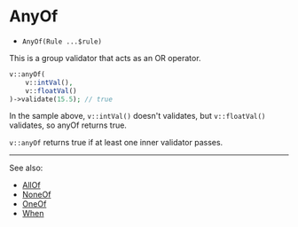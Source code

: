 # AnyOf

- `AnyOf(Rule ...$rule)`

This is a group validator that acts as an OR operator.

```php
v::anyOf(
    v::intVal(),
    v::floatVal()
)->validate(15.5); // true
```

In the sample above, `v::intVal()` doesn't validates, but
`v::floatVal()` validates, so anyOf returns true.

`v::anyOf` returns true if at least one inner validator
passes.

***
See also:

  * [AllOf](AllOf.md)
  * [NoneOf](NoneOf.md)
  * [OneOf](OneOf.md)
  * [When](When.md)
